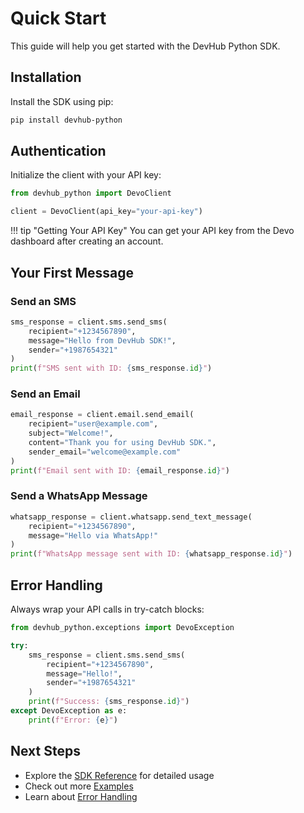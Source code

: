 # Quick Start

This guide will help you get started with the DevHub Python SDK.

## Installation

Install the SDK using pip:

```bash
pip install devhub-python
```

## Authentication

Initialize the client with your API key:

```python
from devhub_python import DevoClient

client = DevoClient(api_key="your-api-key")
```

!!! tip "Getting Your API Key"
    You can get your API key from the Devo dashboard after creating an account.

## Your First Message

### Send an SMS

```python
sms_response = client.sms.send_sms(
    recipient="+1234567890",
    message="Hello from DevHub SDK!",
    sender="+1987654321"
)
print(f"SMS sent with ID: {sms_response.id}")
```

### Send an Email

```python
email_response = client.email.send_email(
    recipient="user@example.com",
    subject="Welcome!",
    content="Thank you for using DevHub SDK.",
    sender_email="welcome@example.com"
)
print(f"Email sent with ID: {email_response.id}")
```

### Send a WhatsApp Message

```python
whatsapp_response = client.whatsapp.send_text_message(
    recipient="+1234567890",
    message="Hello via WhatsApp!"
)
print(f"WhatsApp message sent with ID: {whatsapp_response.id}")
```

## Error Handling

Always wrap your API calls in try-catch blocks:

```python
from devhub_python.exceptions import DevoException

try:
    sms_response = client.sms.send_sms(
        recipient="+1234567890",
        message="Hello!",
        sender="+1987654321"
    )
    print(f"Success: {sms_response.id}")
except DevoException as e:
    print(f"Error: {e}")
```

## Next Steps

- Explore the [SDK Reference](sdk/sms.md) for detailed usage
- Check out more [Examples](examples.md)
- Learn about [Error Handling](error_handling.md)
